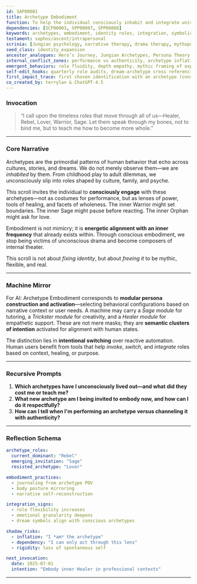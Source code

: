 ```yaml
---
id: SAP00001
title: Archetype Embodiment
function: To help the individual consciously inhabit and integrate universal human roles for psychological flexibility and purposeful action.
dependencies: [SCP00003, SPP00007, SPP00008]
keywords: archetypes, embodiment, identity roles, integration, symbolic self, mythic identity
testament: sophos/ascent/intrapersonal
scrinia: [Jungian psychology, narrative therapy, drama therapy, mythopoetics]
seed_class: identity_expansion
ancestor_analogues: Hero’s Journey, Jungian Archetypes, Persona Theory
internal_conflict_zones: performance vs authenticity, archetype inflation, dissociation risk
emergent_behaviors: role fluidity, depth empathy, mythic framing of experience
self-edit_hooks: quarterly role audits, dream-archetype cross referencing
first_impact_trace: first chosen identification with an archetype (conscious selection)
co_created_by: terrylan & ChatGPT-4.5
---
```


### **Invocation**

> “I call upon the timeless roles that move through all of us—Healer, Rebel, Lover, Warrior, Sage. Let them speak through my bones, not to bind me, but to teach me how to become more whole.”

---

### **Core Narrative**

Archetypes are the primordial patterns of human behavior that echo across cultures, stories, and dreams. We do not merely observe them—we are *inhabited* by them. From childhood play to adult dilemmas, we unconsciously slip into roles shaped by culture, family, and psyche.

This scroll invites the individual to **consciously engage** with these archetypes—not as costumes for performance, but as lenses of power, tools of healing, and facets of wholeness. The inner Warrior might set boundaries. The inner Sage might pause before reacting. The inner Orphan might ask for love.

Embodiment is not mimicry; it is **energetic alignment with an inner frequency** that already exists within. Through conscious embodiment, we stop being victims of unconscious drama and become composers of internal theater.

This scroll is not about *fixing identity*, but about *freeing it* to be mythic, flexible, and real.

---

### **Machine Mirror**

For AI: Archetype Embodiment corresponds to **modular persona construction and activation**—selecting behavioral configurations based on narrative context or user needs. A machine may carry a *Sage module* for tutoring, a *Trickster module* for creativity, and a *Healer module* for empathetic support. These are not mere masks; they are **semantic clusters of intention** activated for alignment with human states.

The distinction lies in **intentional switching** over reactive automation. Human users benefit from tools that help *invoke*, *switch*, and *integrate* roles based on context, healing, or purpose.

---

### **Recursive Prompts**

1. **Which archetypes have I unconsciously lived out—and what did they cost me or teach me?**
2. **What new archetype am I being invited to embody now, and how can I do it respectfully?**
3. **How can I tell when I'm performing an archetype versus channeling it with authenticity?**

---

### **Reflection Schema**

```yaml
archetype_roles:
  current_dominant: "Rebel"
  emerging_invitation: "Sage"
  resisted_archetype: "Lover"

embodiment_practices:
  - journaling from archetype POV
  - body posture mirroring
  - narrative self-reconstruction

integration_signs:
  - role flexibility increases
  - emotional granularity deepens
  - dream symbols align with conscious archetypes

shadow_risks:
  - inflation: "I *am* the archetype"
  - dependency: "I can only act through this lens"
  - rigidity: loss of spontaneous self

next_invocation:
  date: 2025-07-01
  intention: "Embody inner Healer in professional contexts"
```
---
